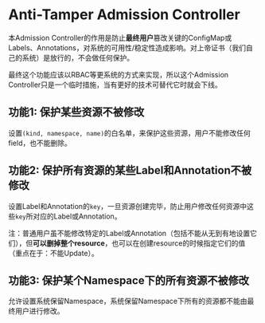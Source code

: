 # Anti-Tamper Admission Controller

本Admission Controller的作用是防止**最终用户**篡改关键的ConfigMap或Labels、Annotations，对系统的可用性/稳定性造成影响。对上帝证书（我们自己的系统）是放行的，不会做任何保护。

最终这个功能应该以RBAC等更系统的方式来实现，所以这个Admission Controller只是一个临时措施，当有更好的技术可替代它时就会下线。


## 功能1: 保护某些资源不被修改

设置`(kind, namespace, name)`的白名单，来保护这些资源，用户不能修改任何field，也不能删除。


## 功能2: 保护所有资源的某些Label和Annotation不被修改

设置Label和Annotation的`key`，一旦资源创建完毕，防止用户修改任何资源中这些`key`所对应的Label或Annotation。

注：普通用户虽不能修改特定的Label或Annotation（包括不能从无到有地设置它们），但**可以删掉整个resource**，也可以在创建resource的时候指定它们的值（重点在于：不能Update）。


## 功能3: 保护某个Namespace下的所有资源不被修改

允许设置系统保留Namespace，系统保留Namespace下所有的资源都不能由最终用户进行修改。